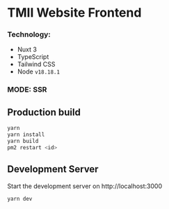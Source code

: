 # TMII Website Frontend

### Technology:

- Nuxt 3
- TypeScript
- Tailwind CSS
- Node `v18.18.1`

### MODE: SSR

## Production build

```bash
yarn
yarn install
yarn build
pm2 restart <id>
```

## Development Server

Start the development server on http://localhost:3000

```bash
yarn dev
```
